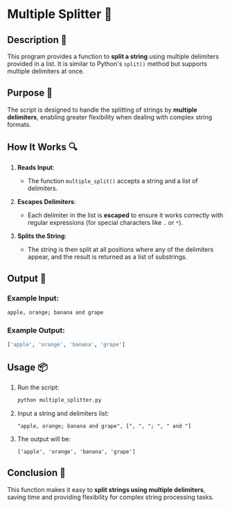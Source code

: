# Multiple Splitter 🧩

## Description 📝

This program provides a function to **split a string** using multiple delimiters provided in a list. It is similar to Python's `split()` method but supports multiple delimiters at once.

## Purpose 🎯

The script is designed to handle the splitting of strings by **multiple delimiters**, enabling greater flexibility when dealing with complex string formats.

## How It Works 🔍

1. **Reads Input**:

    - The function `multiple_split()` accepts a string and a list of delimiters.

2. **Escapes Delimiters**:

    - Each delimiter in the list is **escaped** to ensure it works correctly with regular expressions (for special characters like `.` or `*`).

3. **Splits the String**:
    - The string is then split at all positions where any of the delimiters appear, and the result is returned as a list of substrings.

## Output 📜

### Example Input:

```sh
apple, orange; banana and grape
```

### Example Output:

```sh
['apple', 'orange', 'banana', 'grape']
```

## Usage 📦

1. Run the script:
    ```sh
    python multiple_splitter.py
    ```
2. Input a string and delimiters list:
    ```
    "apple, orange; banana and grape", [", ", "; ", " and "]
    ```
3. The output will be:
    ```
    ['apple', 'orange', 'banana', 'grape']
    ```

## Conclusion 🚀

This function makes it easy to **split strings using multiple delimiters**, saving time and providing flexibility for complex string processing tasks.
